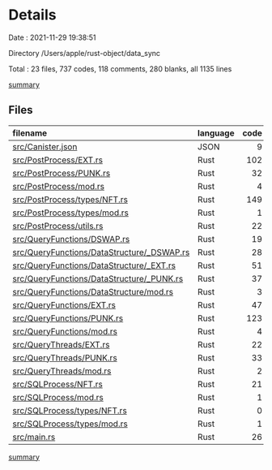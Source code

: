 # Details

Date : 2021-11-29 19:38:51

Directory /Users/apple/rust-object/data_sync

Total : 23 files,  737 codes, 118 comments, 280 blanks, all 1135 lines

[summary](results.md)

## Files
| filename | language | code | comment | blank | total |
| :--- | :--- | ---: | ---: | ---: | ---: |
| [src/Canister.json](/src/Canister.json) | JSON | 9 | 0 | 1 | 10 |
| [src/PostProcess/EXT.rs](/src/PostProcess/EXT.rs) | Rust | 102 | 6 | 35 | 143 |
| [src/PostProcess/PUNK.rs](/src/PostProcess/PUNK.rs) | Rust | 32 | 3 | 16 | 51 |
| [src/PostProcess/mod.rs](/src/PostProcess/mod.rs) | Rust | 4 | 0 | 0 | 4 |
| [src/PostProcess/types/NFT.rs](/src/PostProcess/types/NFT.rs) | Rust | 149 | 16 | 56 | 221 |
| [src/PostProcess/types/mod.rs](/src/PostProcess/types/mod.rs) | Rust | 1 | 0 | 0 | 1 |
| [src/PostProcess/utils.rs](/src/PostProcess/utils.rs) | Rust | 22 | 2 | 5 | 29 |
| [src/QueryFunctions/DSWAP.rs](/src/QueryFunctions/DSWAP.rs) | Rust | 19 | 3 | 9 | 31 |
| [src/QueryFunctions/DataStructure/_DSWAP.rs](/src/QueryFunctions/DataStructure/_DSWAP.rs) | Rust | 28 | 1 | 11 | 40 |
| [src/QueryFunctions/DataStructure/_EXT.rs](/src/QueryFunctions/DataStructure/_EXT.rs) | Rust | 51 | 3 | 12 | 66 |
| [src/QueryFunctions/DataStructure/_PUNK.rs](/src/QueryFunctions/DataStructure/_PUNK.rs) | Rust | 37 | 0 | 10 | 47 |
| [src/QueryFunctions/DataStructure/mod.rs](/src/QueryFunctions/DataStructure/mod.rs) | Rust | 3 | 0 | 0 | 3 |
| [src/QueryFunctions/EXT.rs](/src/QueryFunctions/EXT.rs) | Rust | 47 | 12 | 21 | 80 |
| [src/QueryFunctions/PUNK.rs](/src/QueryFunctions/PUNK.rs) | Rust | 123 | 31 | 44 | 198 |
| [src/QueryFunctions/mod.rs](/src/QueryFunctions/mod.rs) | Rust | 4 | 0 | 0 | 4 |
| [src/QueryThreads/EXT.rs](/src/QueryThreads/EXT.rs) | Rust | 22 | 0 | 8 | 30 |
| [src/QueryThreads/PUNK.rs](/src/QueryThreads/PUNK.rs) | Rust | 33 | 0 | 5 | 38 |
| [src/QueryThreads/mod.rs](/src/QueryThreads/mod.rs) | Rust | 2 | 0 | 1 | 3 |
| [src/SQLProcess/NFT.rs](/src/SQLProcess/NFT.rs) | Rust | 21 | 19 | 18 | 58 |
| [src/SQLProcess/mod.rs](/src/SQLProcess/mod.rs) | Rust | 1 | 0 | 2 | 3 |
| [src/SQLProcess/types/NFT.rs](/src/SQLProcess/types/NFT.rs) | Rust | 0 | 0 | 1 | 1 |
| [src/SQLProcess/types/mod.rs](/src/SQLProcess/types/mod.rs) | Rust | 1 | 0 | 2 | 3 |
| [src/main.rs](/src/main.rs) | Rust | 26 | 22 | 23 | 71 |

[summary](results.md)